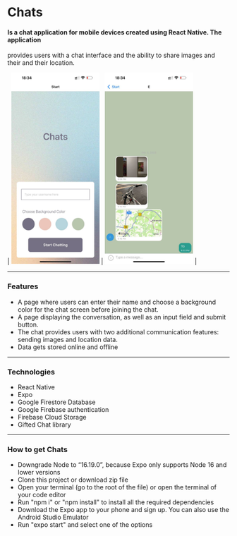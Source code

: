 # Chats
#### Is a chat application for mobile devices created using React Native. The application
provides users with a chat interface and the ability to share images and their
and their location.




| <img src="/assets/screenshotStart.jpg" width="200px"  style = "margin:20px, display: inline" alt="Screenshot of the Start page" /> | <img src="/assets/screenshotChat.jpg" width="200px" style="margin:20px display: inline" alt="Screenshot of the Chat page" />  |






---

### Features

* A page where users can enter their name and choose a background color for the chat screen
before joining the chat.
* A page displaying the conversation, as well as an input field and submit button.
* The chat provides users with two additional communication features: sending images
and location data.
* Data gets stored online and offline

---

### Technologies

* React Native
* Expo
* Google Firestore Database
* Google Firebase authentication
* Firebase Cloud Storage
* Gifted Chat library

---

### How to get Chats

* Downgrade Node to “16.19.0”, because Expo only supports Node 16 and lower versions
* Сlone this project or download zip file
* Open your terminal (go to the root of the file) or open the terminal of your code editor
* Run "npm i" or "npm install" to install all the required dependencies
* Download the Expo app to your phone and sign up. You can also use the Android Studio Emulator 
* Run "expo start" and select one of the options 
